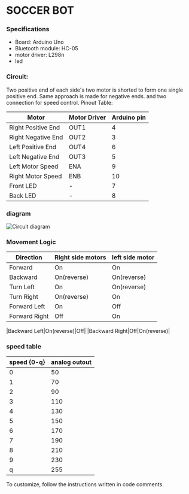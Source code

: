 # SOCCER BOT

### Specifications

- Board: Arduino Uno
- Bluetooth module: HC-05
- motor driver: L298n
- led

### Circuit:

Two positive end of each side's two motor is shorted to form one single positive end. Same approach is made for negative ends. and two connection for speed control. Pinout Table:

| Motor | Motor Driver | Arduino pin |
| ---- | ---- | ---- |
| Right Positive End | OUT1 | 4 |
| Right Negative End | OUT2 | 3 |
| Left Positive End | OUT4 | 6 |
| Left Negative End | OUT3 | 5 |
| Left Motor Speed | ENA | 9 |
| Right Motor Speed | ENB | 10 |
| Front LED | - | 7 |
| Back LED | - | 8 |

### diagram
![Circuit diagram](https://github.com/FidaZaman/RECURSION-SoccerBot/assets/88763525/c0edbad6-573e-40bc-a5a3-611c5eb5c94d)


### Movement Logic
|Direction|Right side motors|left side motor|
|---|---|---|
|Forward|On|On|
|Backward|On(reverse)|On(reverse)|
|Turn Left|On|On(reverse)|
|Turn Right|On(reverse)|On|
|Forward Left|On|Off|
|Forward Right|Off|On|


|Backward Left|On(reverse)|Off|
|Backward Right|Off|On(reverse)|

### speed table
| speed {0-q} | analog outout |
| ---- | ---- |
| 0 | 50 |
| 1 | 70 |
| 2 | 90 |
| 3 | 110 |
| 4 | 130 |
| 5 | 150 |
| 6 | 170 |
| 7 | 190 |
| 8 | 210 |
| 9 | 230 |
| q | 255 |

To customize, follow the instructions written in code comments.
